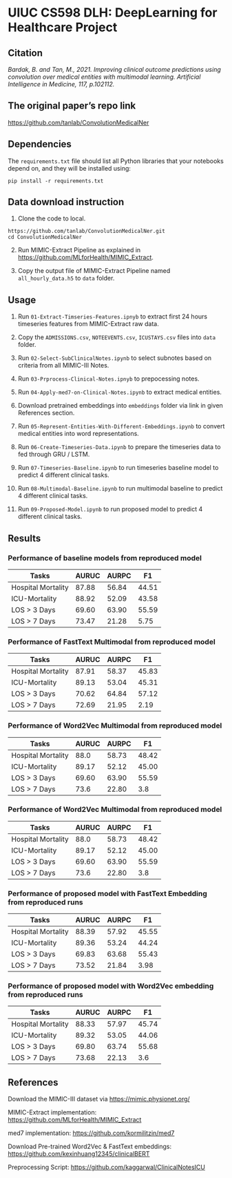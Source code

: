 # UIUC CS598 DLH: DeepLearning for Healthcare Project
## Citation

*Bardak, B. and Tan, M., 2021. Improving clinical outcome predictions using convolution over medical entities with multimodal learning. Artificial Intelligence in Medicine, 117, p.102112.*

##  The original paper’s repo link

<https://github.com/tanlab/ConvolutionMedicalNer>

## Dependencies

The `requirements.txt` file should list all Python libraries that your notebooks  depend on, and they will be installed using:
```
pip install -r requirements.txt
```
## Data download instruction
1. Clone the code to local.   
```
https://github.com/tanlab/ConvolutionMedicalNer.git
cd ConvolutionMedicalNer
```

2. Run MIMIC-Extract Pipeline as explained in https://github.com/MLforHealth/MIMIC_Extract.   

3. Copy the output file of MIMIC-Extract Pipeline named `all_hourly_data.h5` to `data` folder.

## Usage


1. Run `01-Extract-Timseries-Features.ipnyb` to extract first 24 hours timeseries features from MIMIC-Extract raw data.

2. Copy the `ADMISSIONS.csv`, `NOTEEVENTS.csv`, `ICUSTAYS.csv` files into `data` folder.

3. Run `02-Select-SubClinicalNotes.ipynb` to select subnotes based on criteria from all MIMIC-III Notes.

4. Run `03-Prprocess-Clinical-Notes.ipnyb` to prepocessing notes.

5. Run `04-Apply-med7-on-Clinical-Notes.ipynb` to extract medical entities. 

6. Download pretrained embeddings into `embeddings` folder via link in given References section.

7. Run `05-Represent-Entities-With-Different-Embeddings.ipynb` to convert medical entities into word representations.

8. Run `06-Create-Timeseries-Data.ipynb` to prepare the timeseries data to fed through GRU / LSTM.

9. Run `07-Timeseries-Baseline.ipynb` to run timeseries baseline model to predict 4 different clinical tasks.

10. Run `08-Multimodal-Baseline.ipynb` to run multimodal baseline to predict 4 different clinical tasks.

10. Run `09-Proposed-Model.ipynb` to run proposed model to predict 4 different clinical tasks.

## Results

### Performance of baseline models from reproduced model

Tasks | AURUC | AURPC | F1
------------------ | ----- | ----- | --
Hospital Mortality | 87.88 | 56.84 | 44.51 
ICU-Mortality|88.92 |52.09|43.58 
LOS > 3 Days|69.60 |63.90 | 55.59
LOS > 7 Days | 73.47 | 21.28 | 5.75 


### Performance of FastText Multimodal from reproduced model

Tasks | AURUC | AURPC | F1
------------------ | ----- | ----- | --
Hospital Mortality|87.91|58.37|45.83
ICU-Mortality|89.13|53.04|45.31
LOS > 3 Days|70.62|64.84|57.12
LOS > 7 Days|72.69|21.95|2.19

###  Performance of Word2Vec Multimodal from reproduced model

Tasks | AURUC | AURPC | F1
------------------ | ----- | ----- | --
Hospital Mortality |88.0|58.73|48.42
ICU-Mortality |89.17|52.12|45.00
LOS > 3 Days |69.60|63.90|55.59
LOS > 7 Days|73.6|22.80|3.8

 ### Performance of Word2Vec Multimodal from reproduced model
 
Tasks | AURUC | AURPC | F1
------------------ | ----- | ----- | --
Hospital Mortality|88.0|58.73|48.42
ICU-Mortality|89.17|52.12|45.00
LOS > 3 Days|69.60|63.90|55.59
LOS > 7 Days|73.6|22.80|3.8

### Performance of proposed model with FastText Embedding from reproduced runs

Tasks | AURUC | AURPC | F1
------------------ | ----- | ----- | --
Hospital Mortality|88.39|57.92|45.55
ICU-Mortality|89.36|53.24|44.24
LOS > 3 Days|69.83|63.68|55.43
LOS > 7 Days|73.52|21.84|3.98

###  Performance of proposed model with Word2Vec embedding from reproduced runs


Tasks | AURUC | AURPC | F1
------------------ | ----- | ----- | --
Hospital Mortality |88.33|57.97|45.74
ICU-Mortality|89.32|53.05|44.06
LOS > 3 Days |69.80|63.74|55.68
LOS > 7 Days|73.68|22.13|3.6

## References

Download the MIMIC-III dataset via https://mimic.physionet.org/

MIMIC-Extract implementation: https://github.com/MLforHealth/MIMIC_Extract

med7 implementation: https://github.com/kormilitzin/med7

Download Pre-trained Word2Vec & FastText embeddings: https://github.com/kexinhuang12345/clinicalBERT

Preprocessing Script: https://github.com/kaggarwal/ClinicalNotesICU

